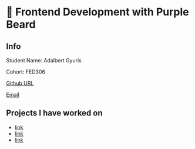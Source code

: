 # 🚀 Frontend Development with Purple Beard

## Info

Student Name: Adalbert Gyuris

Cohort: FED306

[Github URL](https://github.com/Adalbert95)

[Email](adalbertgyuris@gmail.com)

## Projects I have worked on

- [link](https://url.com)
- [link](https://url.com)
- [link](https://url.com)
